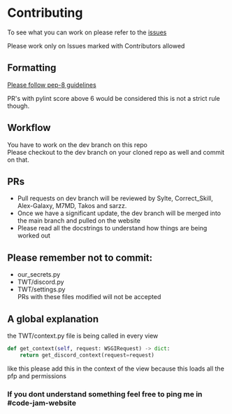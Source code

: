 # Contributing

To see what you can work on please refer to the [issues](https://github.com/Tech-With-Tim/old_site/issues)

Please work only on Issues marked with Contributors allowed
## Formatting
[Please follow pep-8 guidelines](https://www.python.org/dev/peps/pep-0008/)

PR's with pylint score above 6 would be considered this is not a strict rule though.

## Workflow
You have to work on the dev branch on this repo<br>
Please checkout to the dev branch on your cloned repo as well
and commit on that.

## PRs
* Pull requests on dev branch will be reviewed by Sylte, Correct_Skill, Alex-Galaxy, M7MD, Takos and sarzz.
* Once we have a significant update, the dev branch will be merged into the main branch and pulled on the website
* Please read all the docstrings to understand how things are being worked out
## Please remember not to commit:
* our_secrets.py
* TWT/discord.py
* TWT/settings.py <br>
PRs with these files modified will not be accepted

## A global explanation

the TWT/context.py file is being called in every view
```python
def get_context(self, request: WSGIRequest) -> dict:
    return get_discord_context(request=request)
```     
like this
please add this in the context of the view because this loads all the pfp and permissions

### If you dont understand something feel free to ping me in #code-jam-website
